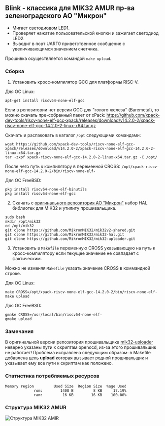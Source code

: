 ## Blink - классика для MIK32 AMUR пр-ва зеленоградского АО "Микрон"

- Мигает светодиодом LED1.
- Проверяет нажатие пользовательской кнопки и зажигает светодиод LED2.
- Выводит в порт UART0 приветственное сообщение с увеличивающимся значением счетчика.

Прошивка осуществляется командой ```make upload```. 


### Сборка


1. Установить кросс-компилятор GCC для платформы RISC-V. 

Для ОС Linux:

```apt-get install riscv64-none-elf-gcc```

Если в репозитории нет версии GCC для "голого железа" (Baremetal), то можно скачать пре-собранный пакет от xPack: https://github.com/xpack-dev-tools/riscv-none-elf-gcc-xpack/releases/download/v14.2.0-2/xpack-riscv-none-elf-gcc-14.2.0-2-linux-x64.tar.gz

Скачать и распаковать в каталог ```/opt``` следующими командами:
```
wget https://github.com/xpack-dev-tools/riscv-none-elf-gcc-xpack/releases/download/v14.2.0-2/xpack-riscv-none-elf-gcc-14.2.0-2-linux-x64.tar.gz
tar -zxpf xpack-riscv-none-elf-gcc-14.2.0-2-linux-x64.tar.gz -C /opt/
```

После чего путь к компилятору в переменной CROSS: ```/opt/xpack-riscv-none-elf-gcc-14.2.0-2/bin/riscv-none-elf-```


Для ОС FreeBSD:

```
pkg install riscv64-none-elf-binutils
pkg install riscv64-none-elf-gcc
``` 

2. Скачать с [оригинального репозитория АО "Микрон"](https://github.com/MikronMIK32) набор HAL библиотек для MIK32 и утилиту прошивальщика.

```
sudo bash
mkdir /opt/mik32
cd /opt/mik32
git clone https://github.com/MikronMIK32/mik32v2-shared.git
git clone https://github.com/MikronMIK32/mik32-hal.git
git clone https://github.com/MikronMIK32/mik32-uploader.git
```

3. Установить в ```Makefile``` переменную CROSS указывающую на путь к кросс-компилятору если текущее значение не совпадает с фактическим.

Можно не изменяя ```Makefile``` указать значение CROSS в коммандной строке.

Для ОС Linux:

```
make CROSS=/opt/xpack-riscv-none-elf-gcc-14.2.0-2/bin/riscv-none-elf-
make upload
```

Для ОС FreeBSD:

```
gmake CROSS=/usr/local/bin/riscv64-none-elf-
gmake upload
``` 

### Замечания 

В оригинальной версии репозитория прошивальщика [mik32-uploader](https://github.com/MikronMIK32/mik32-uploader) неверно указаны пути к скриптам openocd, из-за этого прошивальщик не работает! Проблема исправлена следующим образом: в Makefile добавлена цель **upload** которая вызывает родной прошивальщик и указывает ему все пути к скриптам как положено.

### Статистика потребляемых ресурсов

```
Memory region         Used Size  Region Size  %age Used
             rom:        1408 B         8 KB     17.19%
             ram:         16 KB        16 KB    100.00%
```

### Структура MIK32 AMUR

![Структура MIK32 AMIR](AMUR_MIK32_structure.png)



